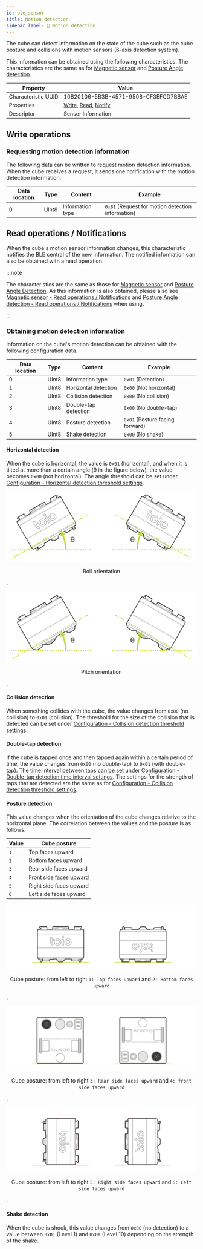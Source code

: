 ```yaml
---
id: ble_sensor
title: Motion detection
sidebar_label: 🔄 Motion detection
---
```


The cube can detect information on the state of the cube such as the cube posture and collisions with motion sensors (6-axis detection system).

This information can be obtained using the following characteristics. The characteristics are the same as for [Magnetic sensor](magnetic_sensor.md) and [Posture Angle detection](high_precision_tilt_sensor.md).

| Property            | Value                                                                                                          |
| ------------------- | -------------------------------------------------------------------------------------------------------------- |
| Characteristic UUID | 10B20106-5B3B-4571-9508-CF3EFCD7BBAE                                                                           |
| Properties          | [Write](#write-operations), [Read](#read-operations--notifications), [Notify](#read-operations--notifications) |
| Descriptor          | Sensor Information                                                                                             |

## Write operations

### Requesting motion detection information

The following data can be written to request motion detection information. When the cube receives a request, it sends one notification with the motion detection information.

| Data location | Type  | Content          | Example                                                                      |
| ------------- | ----- | ---------------- | ---------------------------------------------------------------------------- |
| 0             | UInt8 | Information type | <span class="fixed">`0x81`</span> (Request for motion detection information) |

## Read operations / Notifications <span class="update"/>

When the cube's motion sensor information changes, this characteristic notifies the BLE central of the new information. The notified information can also be obtained with a read operation.

:::note

The characteristics are the same as those for [Magnetic sensor](magnetic_sensor.md) and [Posture Angle Detection](high_precision_tilt_sensor.md). As this information is also obtained, please also see [Magnetic sensor - Read operations / Notifications](magnetic_sensor.md#read-operations--notifications) and [Posture Angle detection - Read operations / Notifications](high_precision_tilt_sensor.md#read-operations--notifications) when using.

:::

### Obtaining motion detection information

Information on the cube's motion detection can be obtained with the following configuration data.

| Data location | Type  | Content              | Example                                       |
| ------------- | ----- | -------------------- | --------------------------------------------- |
| 0             | UInt8 | Information type     | <span class="fixed">`0x01`</span> (Detection) |
| 1             | UInt8 | Horizontal detection | `0x00` (Not horizontal)                       |
| 2             | UInt8 | Collision detection  | `0x00` (No collision)                         |
| 3             | UInt8 | Double-tap detection | `0x00` (No double-tap)                        |
| 4             | UInt8 | Posture detection    | `0x01` (Posture facing forward)               |
| 5             | UInt8 | Shake detection      | `0x00` (No shake)                             |

#### Horizontal detection

When the cube is horizontal, the value is `0x01` (horizontal), and when it is tilted at more than a certain angle (θ in the figure below), the value becomes `0x00` (not horizontal). The angle threshold can be set under [Configuration - Horizontal detection threshold settings](configuration.md#horizontal-detection-threshold-settings).

![Flat Status Threshold - Roll](assets/configuration_flat_status_threshold_roll.svg)

<p align="center">Roll orientation</p>.

![Flat Status Threshold - Pitch](assets/configuration_flat_status_threshold_pitch.svg)

<p align="center">Pitch orientation</p>.

#### Collision detection

When something collides with the cube, the value changes from `0x00` (no collision) to `0x01` (collision).
The threshold for the size of the collision that is detected can be set under [Configuration - Collision detection threshold settings](configuration.md#collision-detection-threshold-settings).

#### Double-tap detection

If the cube is tapped once and then tapped again within a certain period of time, the value changes from `0x00` (no double-tap) to `0x01` (with double-tap). The time interval between taps can be set under [Configuration - Double-tap detection time interval settings](configuration.md#double-tap-detection-time-interval-settings). The settings for the strength of taps that are detected are the same as for [Configuration - Collision detection threshold settings](configuration.md#collision-detection-threshold-settings).

#### Posture detection

This value changes when the orientation of the cube changes relative to the horizontal plane. The correlation between the values and the posture is as follows.

| Value | Cube posture            |
| ----- | ----------------------- |
| `1`   | Top faces upward        |
| `2`   | Bottom faces upward     |
| `3`   | Rear side faces upward  |
| `4`   | Front side faces upward |
| `5`   | Right side faces upward |
| `6`   | Left side faces upward  |

![Cube Posture (Normal and Up-side Down)](assets/sensor_posture_normal_up.svg)

<p align="center">Cube posture: from left to right <code>1: Top faces upward</code> and <code>2: Bottom faces upward</code></p>.

![Cube Posture (Front-side Down and Back-side Down)](assets/sensor_posture_front_back.svg)

<p align="center">Cube posture: from left to right <code>3: Rear side faces upward</code> and <code>4: front side faces upward</code></p>.

![Cube Posture (Left-side Down and Right-side Down)](assets/sensor_posture_left_right.svg)

<p align="center">Cube posture: from left to right <code>5: Right side faces upward</code> and <code>6: Left side faces upward</code></p>.

#### Shake detection

When the cube is shook, this value changes from `0x00` (no detection) to a value between `0x01` (Level 1) and `0x0a` (Level 10) depending on the strength of the shake.
